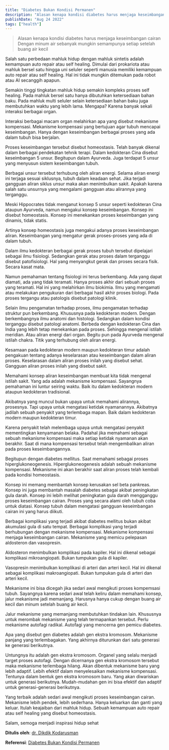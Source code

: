 ```yaml
---
title: "Diabetes Bukan Kondisi Permanen"
description: "Alasan kenapa kondisi diabetes harus menjaga keseimbangan cairan dengan minum air sebanyak mungkin semampunya setiap setelah buang air kecil."
publishDate: "Aug 24 2022"
tags: ["health"]
---
```


> Alasan kenapa kondisi diabetes harus menjaga keseimbangan cairan
> Dengan minum air sebanyak mungkin semampunya setiap setelah buang air kecil

Salah satu perbedaan mahluk hidup dengan mahluk sintetis adalah kemampuan auto repair atau self healing. Dimulai dari prokariota atau mahluk bersel satu hingga uni seluler seperti manusia memiliki kemampuan auto repair atau self healing. Hal ini tidak mungkin ditemukan pada robot atau AI secanggih apapun.

Semakin tinggi tingkatan mahluk hidup semakin kompleks proses self healing. Pada mahluk bersel satu hanya dibutuhkan ketersediaan bahan baku. Pada mahluk multi seluler selain ketersediaan bahan baku juga membutuhkan waktu yang lebih lama. Mengapa? Karena banyak sekali interaksi berbagai organ.

Interaksi berbagai macam organ melahirkan apa yang disebut mekanisme kompensasi. Mekanisme kompensasi yang bertujuan agar tubuh mencapai keseimbangan. Hanya dengan keseimbangan berbagai proses yang ada dalam tubuh bisa berjalan.

Proses keseimbangan tersebut disebut homeostasis. Telah banyak dikenal dalam berbagai pendekatan tehnik terapi. Dalam kedokteran Cina disebut keseimbangan 5 unsur. Begitupun dalam Ayurveda. Juga terdapat 5 unsur yang menyusun sistem keseimbangan tubuh.

Berbagai unsur tersebut terhubung oleh aliran energi. Selama aliran energi ini terjaga sesuai siklusnya, tubuh dalam keadaan sehat. Jika terjadi gangguan aliran siklus unsur maka akan menimbulkan sakit. Apakah karena salah satu unsurnya yang mengalami gangguan atau alirannya yang terganggu.

Meski Hippocrates tidak menganut konsep 5 unsur seperti kedokteran Cina ataupun Ayurveda, namun mengakui konsep keseimbangan. Konsep ini disebut homeostasis. Konsep ini menekankan proses keseimbangan yang dinamis, tidak statis.

Artinya konsep homeostasis juga mengakui adanya proses keseimbangan aliran. Keseimbangan yang mengatur gerak proses-proses yang ada di dalam tubuh.

Dalam ilmu kedokteran berbagai gerak proses tubuh tersebut dipelajari sebagai ilmu fisiologi. Sedangkan gerak atau proses dalam terganggu disebut patofisiologi. Hal yang menyangkut gerak dan proses secara fisik. Secara kasat mata.

Namun pemahaman tentang fisiologi ini terus berkembang. Ada yang dapat diamati, ada yang tidak teramati. Hanya proses akhir dari sebuah proses yang teramati. Hal ini yang melahirkan ilmu biokimia. Ilmu yang mengamati atau melakukan pengukuran dari berbagai hasil akhir proses biologi. Pada proses tergangu atau patologis disebut patologi klinik.

Selain ilmu pengamatan terhadap proses, ilmu pengamatan terhadap struktur pun berkembang. Khususnya pada kedokteran modern. Dengan berkembangnya ilmu anatomi dan histologi. Sedangkan dalam kondisi terganggu disebut patologi anatomi. Berbeda dengan kedokteran Cina dan India yang lebih tetap menekankan pada proses. Sehingga mengenal istilah meridian. Atau aliran energi dari organ. Begitu pun pada Ayurveda mengenal istilah chakra. Titik yang terhubung oleh aliran energi.

Kesamaan pada kedokteran modern maupun kedokteran timur adalah pengakuan tentang adanya keselarasan atau keseimbangan dalam aliran proses. Keselarasan dalam aliran proses inilah yang disebut sehat. Gangguan aliran proses inilah yang disebut sakit.

Memahami konsep aliran keseimbangan membuat kita tidak mengenal istilah sakit. Yang ada adalah mekanisme kompensasi. Sayangnya pemahaman ini luntur seiring waktu. Baik itu dalam kedokteran modern ataupun kedokteran tradisional.

Akibatnya yang muncul bukan upaya untuk memahami alirannya, prosesnya. Tapi upaya untuk mengatasi ketidak nyamanannya. Akibatnya jadilah sebuah penyakit yang terlembaga mapan. Baik dalam kedokteran modern maupun kedokteran timur.

Karena penyakit telah melembaga upaya untuk mengatasi penyakit mementingkan kenyamanan belaka. Padahal jika memahami sebagai sebuah mekanisme kompensasi maka setiap ketidak nyamanan akan berakhir. Saat di mana kompensasi tersebut telah mengembalikan aliran pada proses keseimbangannya.

Begitupun dengan diabetes mellitus. Saat memahami sebagai proses hiperglukoneogenesis. Hiperglukoneogenesis adalah sebuah mekanisme kompensasi. Mekanisme ini akan berakhir saat aliran proses telah kembali pada kondisi homeostasis.

Konsep ini memang membantah konsep kerusakan sel beta pankreas. Konsep ini juga membantah masalah diabetes sebagai akibat peningkatan gula darah. Konsep ini lebih melihat peningkatan gula darah mengganggu proses keseimbangan cairan. Proses yang secara alami oleh tubuh coba untuk diatasi. Konsep tubuh dalam mengatasi gangguan keseimbangan cairan ini yang harus diikuti.

Berbagai komplikasi yang terjadi akibat diabetes mellitus bukan akibat akumulasi gula di satu tempat. Berbagai komplikasi yang terjadi berhubungan dengan mekanisme kompensasi. Mekanisme kompensasi menjaga keseimbangan cairan. Mekanisme yang memicu pelepasan aldosteron dan vasopresin.

Aldosteron menimbulkan komplikasi pada kapiler. Hal ini dikenal sebagai komplikasi mikroangiopati. Bukan tumpukan gula di kapiler.

Vasopresin menimbulkan komplikasi di arteri dan arteri kecil. Hal ini dikenal sebagai komplikasi makroangiopati. Bukan tumpukan gula di arteri dan arteri kecil.

Mekanisme ini bisa dicegah jika sedari awal mengikuti proses kompemsasi tubuh. Sayangnya karena sedari awal telah keliru dalam memahami konsep, jalur mekanisme jadi memanjang. Harusnya hanya cukup dengan buang air kecil dan minum setelah buang air kecil.

Jalur mekanisme yang memanjang membutuhkan tindakan lain. Khususnya untuk merombak mekanisme yang telah termapankan tersebut. Perlu mekanisme autofagi radikal. Autofagi yang mencerna gen pemicu diabetes.

Apa yang disebut gen diabetes adalah gen ekstra kromosom. Mekanisme panjang yang terlembagakan. Yang akhirnya diturunkan dari satu generasi ke generasi berikutnya.

Untungnya itu adalah gen ekstra kromosom. Organel yang selalu menjadi target proses autofagi. Dengan dicernanya gen ekstra kromosom tersebut maka mekanisme terlembaga hilang. Akan dibentuk mekanisme baru yang lebih adaptif. Lebih efektif dalam menyelesaikan mekanisme kompensasi. Tentunya dalam bentuk gen ekstra kromosom baru. Yang akan diwariskan untuk generasi berikutnya. Mudah-mudahan gen ini bisa efektif dan adaptif untuk generasi-generasi berikutnya.

Yang terbaik adalah sedari awal mengikuti proses keseimbangan cairan. Mekanisme lebih pendek, lebih sederhana. Hanya keluarkan dan ganti yang keluar. Itulah keajaiban dari mahluk hidup. Sebuah kemampuan auto repair atau self healing yang disebut homeostasis.

Salam, semoga menjadi inspirasi hidup sehat


**Ditulis oleh**: [dr. Dikdik Kodarusman](https://web.facebook.com/dikdik.kodarusman/)

**Referensi**: [Diabetes Bukan Kondisi Permanen](https://web.facebook.com/dikdik.kodarusman/posts/pfbid0TE5QfqZC7SHBgxALT1vG8mR2aBLMJSgp8GNBKVnQ63iFsu7bAPsWx7oQbEZxQ4Z2l)

